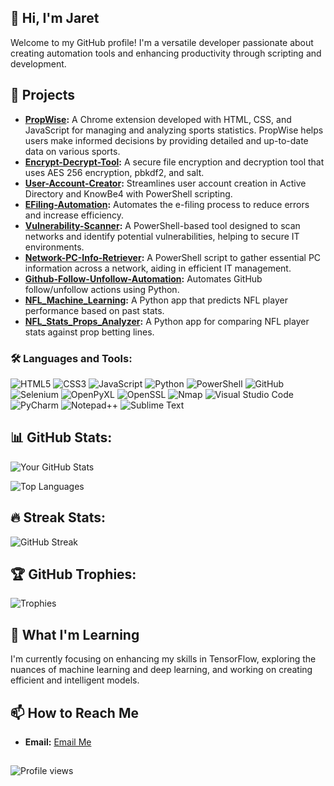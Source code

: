 ## 👋 Hi, I'm Jaret

Welcome to my GitHub profile! I'm a versatile developer passionate about creating automation tools and enhancing productivity through scripting and development.

## 🚀 Projects
- **[PropWise](https://github.com/jaretpr/PropWise):** A Chrome extension developed with HTML, CSS, and JavaScript for managing and analyzing sports statistics. PropWise helps users make informed decisions by providing detailed and up-to-date data on various sports.
- **[Encrypt-Decrypt-Tool](https://github.com/jaretpr/Encrypt-Decrypt-Tool):** A secure file encryption and decryption tool that uses AES 256 encryption, pbkdf2, and salt.
- **[User-Account-Creator](https://github.com/jaretpr/User-Account-Creator):** Streamlines user account creation in Active Directory and KnowBe4 with PowerShell scripting.
- **[EFiling-Automation](https://github.com/jaretpr/EFiling-Automation):** Automates the e-filing process to reduce errors and increase efficiency.
- **[Vulnerability-Scanner](https://github.com/jaretpr/Vulnerability-Scanner):** A PowerShell-based tool designed to scan networks and identify potential vulnerabilities, helping to secure IT environments.
- **[Network-PC-Info-Retriever](https://github.com/jaretpr/Network-PC-Info-Retriever):** A PowerShell script to gather essential PC information across a network, aiding in efficient IT management.
- **[Github-Follow-Unfollow-Automation](https://github.com/jaretpr/Github-Follow-Unfollow-Automation):** Automates GitHub follow/unfollow actions using Python.
- **[NFL_Machine_Learning](https://github.com/jaretpr/NFL_Machine_Learning):** A Python app that predicts NFL player performance based on past stats.
- **[NFL_Stats_Props_Analyzer](https://github.com/jaretpr/NFL_Stats_Props_Analyzer):** A Python app for comparing NFL player stats against prop betting lines.
  
### 🛠 Languages and Tools:

![HTML5](https://img.shields.io/badge/HTML5-E34F26?style=for-the-badge&logo=html5&logoColor=white)
![CSS3](https://img.shields.io/badge/CSS3-1572B6?style=for-the-badge&logo=css3&logoColor=white)
![JavaScript](https://img.shields.io/badge/JavaScript-F7DF1E?style=for-the-badge&logo=javascript&logoColor=black)
![Python](https://img.shields.io/badge/Python-3776AB?style=for-the-badge&logo=python&logoColor=white)
![PowerShell](https://img.shields.io/badge/PowerShell-5391FE?style=for-the-badge&logo=powershell&logoColor=white)
![GitHub](https://img.shields.io/badge/GitHub-181717?style=for-the-badge&logo=github&logoColor=white)
![Selenium](https://img.shields.io/badge/Selenium-43B02A?style=for-the-badge&logo=selenium&logoColor=white)
![OpenPyXL](https://img.shields.io/badge/OpenPyXL-306998?style=for-the-badge&logo=python&logoColor=white)
![OpenSSL](https://img.shields.io/badge/OpenSSL-721412?style=for-the-badge&logo=openssl&logoColor=white)
![Nmap](https://img.shields.io/badge/Nmap-000000?style=for-the-badge&logo=nmap&logoColor=white)
![Visual Studio Code](https://img.shields.io/badge/Visual%20Studio%20Code-007ACC?style=for-the-badge&logo=visual-studio-code&logoColor=white)
![PyCharm](https://img.shields.io/badge/PyCharm-000000?style=for-the-badge&logo=pycharm&logoColor=white)
![Notepad++](https://img.shields.io/badge/Notepad++-90E59A?style=for-the-badge&logo=notepad%2B%2B&logoColor=black)
![Sublime Text](https://img.shields.io/badge/Sublime%20Text-FF9800?style=for-the-badge&logo=sublime-text&logoColor=white)

## 📊 GitHub Stats:

![Your GitHub Stats](https://github-readme-stats.vercel.app/api?username=jaretpr&show_icons=true&theme=dark&count_private=true)

![Top Languages](https://github-readme-stats.vercel.app/api/top-langs/?username=jaretpr&layout=compact&theme=dark)

## 🔥 Streak Stats:

![GitHub Streak](https://streak-stats.demolab.com/?user=jaretpr&theme=dark)

## 🏆 GitHub Trophies:

![Trophies](https://github-profile-trophy.vercel.app/?username=jaretpr&theme=dark)

## 🌱 What I'm Learning
I'm currently focusing on enhancing my skills in TensorFlow, exploring the nuances of machine learning and deep learning, and working on creating efficient and intelligent models.

## 📫 How to Reach Me
- **Email:** [Email Me](mailto:jaretpriddy@gmail.com)

##
![Profile views](https://komarev.com/ghpvc/?username=jaretpr&color=blue)

